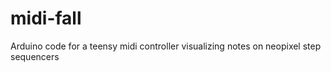 # midi-fall
Arduino code for a teensy midi controller visualizing notes on neopixel step sequencers
